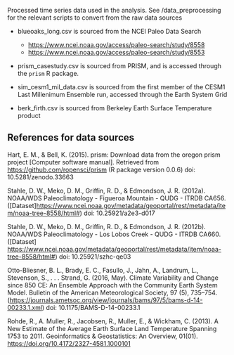 Processed time series data used in the analysis. See /data_preprocessing for the relevant scripts to convert from the raw data sources

- blueoaks_long.csv is sourced from the NCEI Paleo Data Search
  
  - https://www.ncei.noaa.gov/access/paleo-search/study/8558
  - https://www.ncei.noaa.gov/access/paleo-search/study/8553

- prism_casestudy.csv is sourced from PRISM, and is accessed through the `prism` R package.

- sim_cesm1_mil_data.csv is sourced from the first member of the CESM1 Last Millenimum Ensemble run, accessed through the Earth System Grid

- berk_firth.csv is sourced from Berkeley Earth Surface Temperature product

## References for data sources

Hart, E. M., & Bell, K. (2015). prism: Download data from the oregon prism project
[Computer software manual]. Retrieved from https://github.com/ropensci/prism (R package version 0.0.6) doi: 10.5281/zenodo.33663

Stahle, D. W., Meko, D. M., Griffin, R. D., & Edmondson, J. R. (2012a).
NOAA/WDS Paleoclimatology - Figueroa Mountain - QUDG - ITRDB CA656. ([Dataset]https://www.ncei.noaa.gov/metadata/geoportal/rest/metadata/item/noaa-tree-8558/html#) doi: 10.25921/a2e3-d017

Stahle, D. W., Meko, D. M., Griffin, R. D., & Edmondson, J. R. (2012b). 
NOAA/WDS Paleoclimatology - Los Lobos Creek - QUDG - ITRDB CA660.([Dataset] https://www.ncei.noaa.gov/metadata/geoportal/rest/metadata/item/noaa-tree-8558/html#) doi: 10.25921/szhc-qe03

Otto-Bliesner, B. L., Brady, E. C., Fasullo, J., Jahn, A., Landrum, L., Stevenson, S., . . . Strand, G. (2016, May). Climate Variability and Change since 850 CE: An Ensemble Approach with the Community Earth System Model. Bulletin of the American Meteorological Society, 97 (5), 735–754. (https://journals.ametsoc.org/view/journals/bams/97/5/bams-d-14-00233.1.xml) doi: 10.1175/BAMS-D-14-00233.1

Rohde, R., A. Muller, R., Jacobsen, R., Muller, E., & Wickham, C. (2013). A New Estimate of the Average Earth Surface Land Temperature Spanning 1753 to 2011. Geoinformatics & Geostatistics: An Overview, 01(01). https://doi.org/10.4172/2327-4581.1000101
